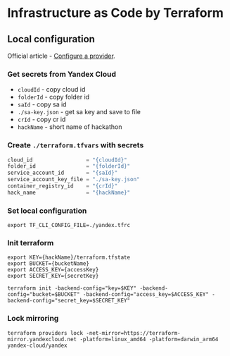 # Infrastructure as Code by Terraform

## Local configuration

Official article -
[Configure a provider](https://cloud.yandex.com/en-ru/docs/tutorials/infrastructure-management/terraform-quickstart#configure-provider).

### Get secrets from Yandex Cloud

[//]: # (TODO: How?)

- `cloudId` - copy cloud id
- `folderId` - copy folder id
- `saId` - copy sa id
- `./sa-key.json` - get sa key and save to file
- `crId` - copy cr id
- `hackName` - short name of hackathon

### Create `./terraform.tfvars` with secrets

```terraform
cloud_id                 = "{cloudId}"
folder_id                = "{folderId}"
service_account_id       = "{saId}"
service_account_key_file = "./sa-key.json"
container_registry_id    = "{crId}"
hack_name                = "{hackName}"
```

### Set local configuration

```shell
export TF_CLI_CONFIG_FILE=./yandex.tfrc
```

### Init terraform

```shell
export KEY={hackName}/terraform.tfstate
export BUCKET={bucketName}
export ACCESS_KEY={accessKey}
export SECRET_KEY={secretKey}
```

```shell
terraform init -backend-config="key=$KEY" -backend-config="bucket=$BUCKET" -backend-config="access_key=$ACCESS_KEY" -backend-config="secret_key=$SECRET_KEY"
```

### Lock mirroring

```shell
terraform providers lock -net-mirror=https://terraform-mirror.yandexcloud.net -platform=linux_amd64 -platform=darwin_arm64 yandex-cloud/yandex
```
